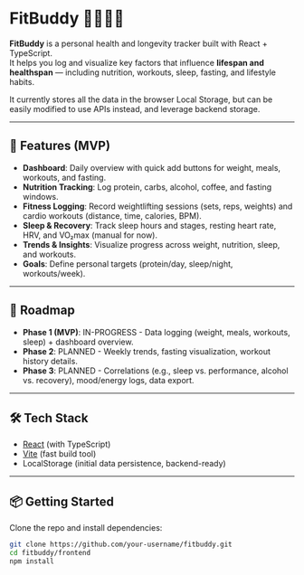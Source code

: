 # FitBuddy 🏋️‍♂️🥗😴  

**FitBuddy** is a personal health and longevity tracker built with React + TypeScript.  
It helps you log and visualize key factors that influence **lifespan and healthspan** — including nutrition, workouts, sleep, fasting, and lifestyle habits.

It currently stores all the data in the browser Local Storage, but can be easily modified to use APIs instead, and leverage backend storage.

---

## 🚀 Features (MVP)

- **Dashboard**: Daily overview with quick add buttons for weight, meals, workouts, and fasting.  
- **Nutrition Tracking**: Log protein, carbs, alcohol, coffee, and fasting windows.  
- **Fitness Logging**: Record weightlifting sessions (sets, reps, weights) and cardio workouts (distance, time, calories, BPM).  
- **Sleep & Recovery**: Track sleep hours and stages, resting heart rate, HRV, and VO₂max (manual for now).  
- **Trends & Insights**: Visualize progress across weight, nutrition, sleep, and workouts.  
- **Goals**: Define personal targets (protein/day, sleep/night, workouts/week).  

---

## 🧭 Roadmap

- **Phase 1 (MVP)**: IN-PROGRESS - Data logging (weight, meals, workouts, sleep) + dashboard overview.  
- **Phase 2**: PLANNED - Weekly trends, fasting visualization, workout history details.  
- **Phase 3**: PLANNED - Correlations (e.g., sleep vs. performance, alcohol vs. recovery), mood/energy logs, data export.  

---

## 🛠 Tech Stack

- [React](https://react.dev/) (with TypeScript)  
- [Vite](https://vitejs.dev/) (fast build tool)  
- LocalStorage (initial data persistence, backend-ready)

---

## 📦 Getting Started

Clone the repo and install dependencies:  

```bash
git clone https://github.com/your-username/fitbuddy.git
cd fitbuddy/frontend
npm install